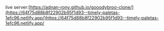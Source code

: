 live server:[https://adnan-rony.github.io/gooodybroo-clone/](https://64f75d88b8f22902b95f1d93--timely-paletas-1efc96.netlify.app/)https://64f75d88b8f22902b95f1d93--timely-paletas-1efc96.netlify.app/

